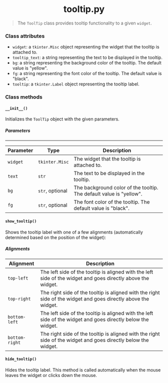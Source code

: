 <h1 align="center">tooltip.py</h1>

> The `ToolTip` class provides tooltip functionality to a given `widget`.

### Class attributes
- `widget`: a `tkinter.Misc` object representing the widget that the tooltip is attached to.
- `tooltip_text`: a string representing the text to be displayed in the tooltip.
- `bg`: a string representing the background color of the tooltip. The default value is "yellow".
- `fg`: a string representing the font color of the tooltip. The default value is "black".
- `tooltip`: a `tkinter.Label` object representing the tooltip label.

### Class methods
#### `__init__()`
Initializes the `ToolTip` object with the given parameters.

##### Parameters
___
| Parameter | Type | Description |
| --------- | ---- | ----------- |
| `widget` | `tkinter.Misc` | The widget that the tooltip is attached to. |
| `text` | `str` | The text to be displayed in the tooltip. |
| `bg` | `str`, optional | The background color of the tooltip. The default value is "yellow". |
| `fg` | `str`, optional | The font color of the tooltip. The default value is "black". |

#### `show_tooltip()`
Shows the tooltip label with one of a few alignments (automatically determined based on the position of the widget):

##### Alignments

| Alignment | Description |
| --------- | ----------- |
| `top-left` | The left side of the tooltip is aligned with the left side of the widget and goes directly above the widget. |
| `top-right` | The right side of the tooltip is aligned with the right side of the widget and goes directly above the widget. |
| `bottom-left` | The left side of the tooltip is aligned with the left side of the widget and goes directly below the widget. |
| `bottom-right` | The right side of the tooltip is aligned with the right side of the widget and goes directly below the widget. |

#### `hide_tooltip()`
Hides the tooltip label. This method is called automatically when the mouse leaves the widget or clicks down the mouse.
